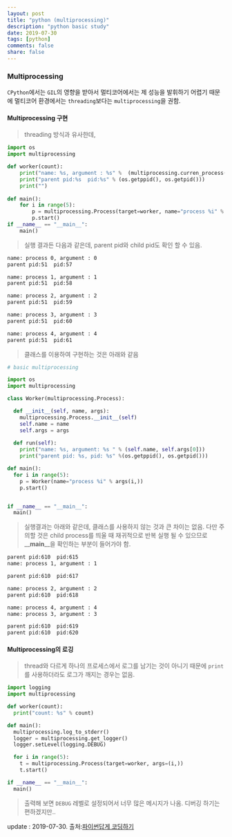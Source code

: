 ```yaml
---
layout: post
title: "python (multiprocessing)"
description: "python basic study"
date: 2019-07-30
tags: [python]
comments: false
share: false
---
```

### Multiprocessing

`CPython`에서는 `GIL`의 영향을 받아서 멀티코어에서는 제 성능을 발휘하기 어렵기 때문에 멀티코어 환경에서는 `threading`보다는 `multiprocessing`을 권함.

#### Multiprocessing 구현

> threading 방식과 유사한데, 

``` python
import os
import multiprocessing

def worker(count):
    print("name: %s, argument : %s" %  (multiprocessing.curren_process().name, count))
    print("parent pid:%s  pid:%s" % (os.getppid(), os.getpid()))
    print("")
    
def main():
    for i in range(5):
        p = multiprocessing.Process(target=worker, name="process %i" % i, args=(i,))
        p.start()
if __name__ == "__main__":
    main()
```
> 실행 결과든 다음과 같은데, parent pid와 child pid도 확인 할 수 있음.
``` bash
name: process 0, argument : 0
parent pid:51  pid:57

name: process 1, argument : 1
parent pid:51  pid:58

name: process 2, argument : 2
parent pid:51  pid:59

name: process 3, argument : 3
parent pid:51  pid:60

name: process 4, argument : 4
parent pid:51  pid:61
```

> 클래스를 이용하여 구현하는 것은 아래와 같음
``` python
# basic multiprocessing

import os
import multiprocessing

class Worker(multiprocessing.Process):

  def __init__(self, name, args):
    multiprocessing.Process.__init__(self)
    self.name = name
    self.args = args
  
  def run(self):
    print("name: %s, argument: %s " % (self.name, self.args[0]))
    print("parent pid: %s, pid: %s" %(os.getppid(), os.getpid()))

def main():
  for i in range(5):
    p = Worker(name="process %i" % args(i,))
    p.start()


if __name__ == "__main__":
  main()
  ```

  > 실행결과는 아래와 같은데, 클래스를 사용하지 않는 것과 큰 차이는 없음. 다만 주의할 것은 child process를 띄울 때 재귀적으로 반복 실행 될 수 있으므로 &#95;&#95;__main__&#95;&#95;을 확인하는 부분이 들어가야 함.

``` bash
parent pid:610  pid:615
name: process 1, argument : 1

parent pid:610  pid:617

name: process 2, argument : 2
parent pid:610  pid:618

name: process 4, argument : 4
name: process 3, argument : 3

parent pid:610  pid:619
parent pid:610  pid:620
```

#### Multiprocessing의 로깅

> thread와 다르게 하나의 프로세스에서 로그를 남기는 것이 아니기 때문에 `print`를 사용하더라도 로그가 깨지는 경우는 없음.

``` python
import logging
import multiprocessing

def worker(count):
  print("count: %s" % count)

def main():
  multiprocessing.log_to_stderr()
  logger = multiprocessing.get_logger()
  logger.setLevel(logging.DEBUG)

  for i in range(5):
    t = multiprocessing.Process(target=worker, args=(i,))
    t.start()

if __name__ == "__main__":
  main()
  ```

> 출력해 보면 `DEBUG` 레벨로 설정되어서 너무 많은 메시지가 나옴. 디버깅 하기는 편하겠지만..


update : 2019-07-30. 출처:[파이썬답게 코딩하기](https://www.aladin.co.kr/shop/wproduct.aspx?ItemId=143094231)